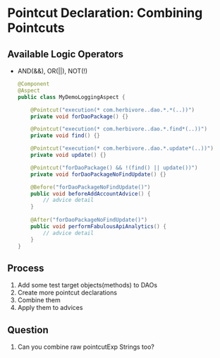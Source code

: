# Pointcut Declaration: Combining Pointcuts

## Available Logic Operators

* AND(&&), OR(||), NOT(!)
    ```java
  @Component
  @Aspect
  public class MyDemoLoggingAspect {
  
        @Pointcut("execution(* com.herbivore..dao.*.*(..))")
        private void forDaoPackage() {}
    
        @Pointcut("execution(* com.herbivore..dao.*.find*(..))")
        private void find() {}
    
        @Pointcut("execution(* com.herbivore..dao.*.update*(..))")
        private void update() {}
    
        @Pointcut("forDaoPackage() && !(find() || update())")
        private void forDaoPackageNoFindUpdate() {}

        @Before("forDaoPackageNoFindUpdate()")
        public void beforeAddAccountAdvice() {
            // advice detail
        }
        
        @After("forDaoPackageNoFindUpdate()")
        public void performFabulousApiAnalytics() {
            // advice detail
        }
  }
    ```

## Process

1. Add some test target objects(methods) to DAOs
2. Create more pointcut declarations
3. Combine them
4. Apply them to advices

## Question

1. Can you combine raw pointcutExp Strings too?